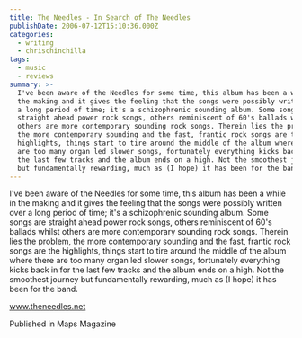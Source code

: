 ```yaml
---
title: The Needles - In Search of The Needles
publishDate: 2006-07-12T15:10:36.000Z
categories:
  - writing
  - chrischinchilla
tags:
  - music
  - reviews
summary: >-
  I've been aware of the Needles for some time, this album has been a while in
  the making and it gives the feeling that the songs were possibly written over
  a long period of time; it's a schizophrenic sounding album. Some songs are
  straight ahead power rock songs, others reminiscent of 60's ballads whilst
  others are more contemporary sounding rock songs. Therein lies the problem,
  the more contemporary sounding and the fast, frantic rock songs are the
  highlights, things start to tire around the middle of the album where there
  are too many organ led slower songs, fortunately everything kicks back in for
  the last few tracks and the album ends on a high. Not the smoothest journey
  but fundamentally rewarding, much as (I hope) it has been for the band.
---
```


I've been aware of the Needles for some time, this album has been a while in the making and it gives the feeling that the songs were possibly written over a long period of time; it's a schizophrenic sounding album. Some songs are straight ahead power rock songs, others reminiscent of 60's ballads whilst others are more contemporary sounding rock songs. Therein lies the problem, the more contemporary sounding and the fast, frantic rock songs are the highlights, things start to tire around the middle of the album where there are too many organ led slower songs, fortunately everything kicks back in for the last few tracks and the album ends on a high. Not the smoothest journey but fundamentally rewarding, much as (I hope) it has been for the band.

<a href="https://www.theneedles.net/" target="_blank">www.theneedles.net</a>

Published in Maps Magazine
